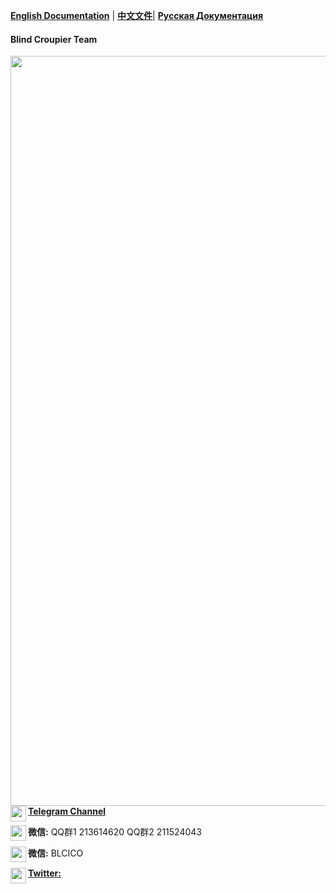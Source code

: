 [**English Documentation**](https://github.com/BlindCroupier/Documentation/tree/master/English%20Documentation) | [**中文文件**](https://github.com/BlindCroupier/Documentation/tree/master/Chinese%20Documentation)| [**Русская Документация**](https://github.com/BlindCroupier/Documentation/tree/master/Russian%20Documentation)
#### Blind Croupier Team
<img align="left" src="https://user-images.githubusercontent.com/31250469/29752217-87d61d60-8b8c-11e7-92fc-5ddf220c5c2b.jpg" width="1200">

<img align="left" src="https://user-images.githubusercontent.com/31250469/29752563-2ad17fa4-8b93-11e7-9c40-64e62feb64eb.jpg" width="25">[**Telegram Channel**](https://t.me/blindcroupier)

<img align="left" src="https://user-images.githubusercontent.com/31250469/29828409-377f8c00-8d0f-11e7-8e34-03aa47ba955a.jpg" width="25"> **微信:** QQ群1  213614620   QQ群2 211524043

<img align="left" src="https://user-images.githubusercontent.com/31250469/29752596-b779b930-8b93-11e7-9e3b-7d3e1ec9ae28.jpg" width="25">**微信:** BLCICO

<img align="left" src="https://user-images.githubusercontent.com/31250469/29752590-9785e734-8b93-11e7-8eb3-e5de22b70f97.jpg" width="25">[**Twitter:**](https://twitter.com/BlindCroupier)
